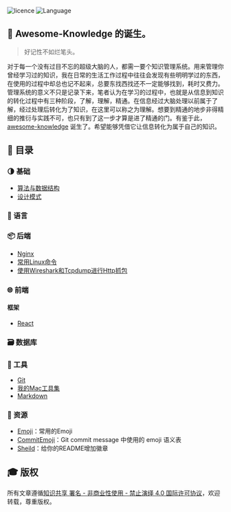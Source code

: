 ![licence](https://img.shields.io/badge/licence-BY--NC--ND%204.0-blue.svg)
![Language](https://img.shields.io/badge/Language-%E4%B8%AD%E6%96%87-red.svg)

## :thinking: Awesome-Knowledge 的诞生。
> 好记性不如烂笔头。

对于每一个没有过目不忘的超级大脑的人，都需一要个知识管理系统。用来管理你曾经学习过的知识，我在日常的生活工作过程中往往会发现有些明明学过的东西，在使用的过程中却总也记不起来，总要东找西找还不一定能够找到，耗时又费力。管理系统的意义不只是记录下来，笔者认为在学习的过程中，也就是从信息到知识的转化过程中有三种阶段，了解，理解，精通。在信息经过大脑处理以前属于了解，经过处理后转化为了知识，在这里可以称之为理解。想要到精通的地步非得精细的推衍与实践不可，也只有到了这一步才算是进了精通的门。有鉴于此，[awesome-knowledge](https://github.com/Huyunxiu/awesome-knowledge) 诞生了。希望能够凭借它让信息转化为属于自己的知识。

## :bookmark_tabs: 目录
### :last_quarter_moon: 基础
- [算法与数据结构](/basic/data-structures-and-algorithms/README.md)
- [设计模式](/basic/design-pattern/README.md)

### :page_with_curl: 语言

### :package: 后端
- [Nginx](/backend/nginx.md)
- [常用Linux命令](/backend/linux-command.md)
- [使用Wireshark和Tcpdump进行Http抓包](/backend/wireshark-tcpdump/wireshark-tcpdump.md)

### :globe_with_meridians: 前端
#### 框架
- [React](/frontend/framework/react/react.md)

### :card_file_box: 数据库

### :wrench: 工具
- [Git](/tool/git/git.md)
- [我的Mac工具集](/tool/computer/my-mac.md)
- [Markdown](/tool/writing/markdown.md)

### :memo: 资源
- [Emoji](https://www.webpagefx.com/tools/emoji-cheat-sheet/)：常用的Emoji
- [CommitEmoji](https://gitmoji.carloscuesta.me/)：Git commit message 中使用的 emoji 语义表
- [Sheild](https://shields.io/#/)：给你的README增加徽章

## :mortar_board: 版权
所有文章遵循[知识共享 署名 - 非商业性使用 - 禁止演绎 4.0 国际许可协议](https://creativecommons.org/licenses/by-nc-nd/4.0/deed.zh)，欢迎转载，尊重版权。
